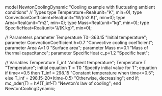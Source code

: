 model NewtonCoolingDynamic
  "Cooling example with fluctuating ambient conditions"
  // Types
  type Temperature=Real(unit="K", min=0);
  type ConvectionCoefficient=Real(unit="W/(m2.K)", min=0);
  type Area=Real(unit="m2", min=0);
  type Mass=Real(unit="kg", min=0);
  type SpecificHeat=Real(unit="J/(K.kg)", min=0);

  // Parameters
  parameter Temperature T0=363.15 "Initial temperature";
  parameter ConvectionCoefficient h=0.7 "Convective cooling coefficient";
  parameter Area A=1.0 "Surface area";
  parameter Mass m=0.1 "Mass of thermal capacitance";
  parameter SpecificHeat c_p=1.2 "Specific heat";

  // Variables
  Temperature T_inf "Ambient temperature";
  Temperature T "Temperature";
initial equation 
  T = T0 "Specify initial value for T";
equation 
  if time<=0.5 then
    T_inf = 298.15 "Constant temperature when time<=0.5";
  else
    T_inf = 298.15-20*(time-0.5) "Otherwise, decreasing";
  end if;
  m*c_p*der(T) = h*A*(T_inf-T) "Newton's law of cooling";
end NewtonCoolingDynamic;
